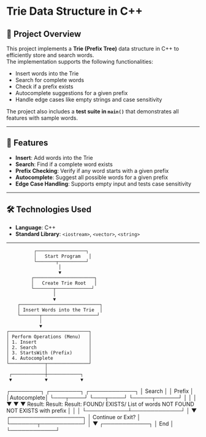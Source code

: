 # Trie Data Structure in C++

## 📌 Project Overview
This project implements a **Trie (Prefix Tree)** data structure in C++ to efficiently store and search words.  
The implementation supports the following functionalities:
- Insert words into the Trie
- Search for complete words
- Check if a prefix exists
- Autocomplete suggestions for a given prefix
- Handle edge cases like empty strings and case sensitivity

The project also includes a **test suite in `main()`** that demonstrates all features with sample words.

---

## 🚀 Features
- **Insert**: Add words into the Trie  
- **Search**: Find if a complete word exists  
- **Prefix Checking**: Verify if any word starts with a given prefix  
- **Autocomplete**: Suggest all possible words for a given prefix  
- **Edge Case Handling**: Supports empty input and tests case sensitivity  

---

## 🛠️ Technologies Used
- **Language**: C++  
- **Standard Library**: `<iostream>`, `<vector>`, `<string>`  

---
              ┌──────────────────┐
              │   Start Program   │
              └───────┬──────────┘
                       │
                       ▼
             ┌──────────────────────┐
             │   Create Trie Root   │
             └───────┬─────────────┘
                     │
                     ▼
        ┌─────────────────────────────┐
        │ Insert Words into the Trie  │
        └───────┬────────────────────┘
                │
                ▼
    ┌─────────────────────────────┐
    │ Perform Operations (Menu)   │
    │ 1. Insert                   │
    │ 2. Search                   │
    │ 3. StartsWith (Prefix)      │
    │ 4. Autocomplete             │
    └─────────────┬───────────────┘
                  │
     ┌────────────┼────────────┐
     ▼            ▼            ▼
 ┌────────┐  ┌────────┐  ┌────────────┐
 │ Search │  │ Prefix │  │Autocomplete│
 └───┬────┘  └───┬────┘  └─────┬──────┘
     │           │             │
     ▼           ▼             ▼
 Result:     Result:       Result:
 FOUND/      EXISTS/       List of words
 NOT FOUND   NOT EXISTS    with prefix
     │           │             │
     └───────────┴─────────────┘
                  │
                  ▼
         ┌───────────────────┐
         │ Continue or Exit? │
         └───────┬───────────┘
                 │
                 ▼
          ┌────────────┐
          │    End     │
          └────────────┘

